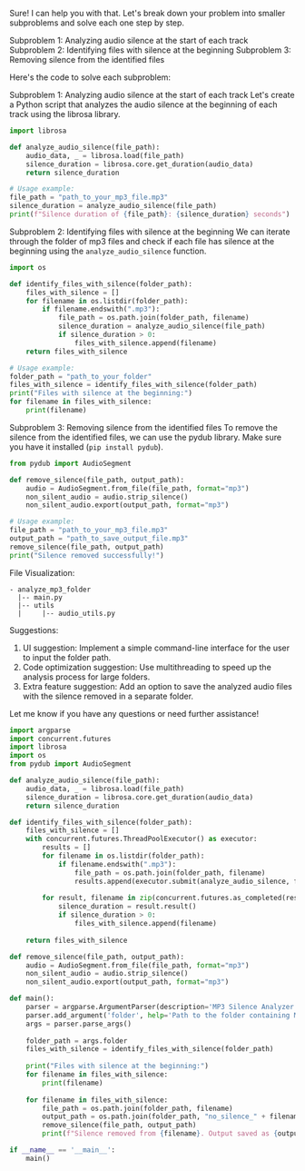 Sure! I can help you with that. Let's break down your problem into smaller subproblems and solve each one step by step.

Subproblem 1: Analyzing audio silence at the start of each track
Subproblem 2: Identifying files with silence at the beginning
Subproblem 3: Removing silence from the identified files

Here's the code to solve each subproblem:

Subproblem 1: Analyzing audio silence at the start of each track
Let's create a Python script that analyzes the audio silence at the beginning of each track using the librosa library.

```python
import librosa

def analyze_audio_silence(file_path):
    audio_data, _ = librosa.load(file_path)
    silence_duration = librosa.core.get_duration(audio_data)
    return silence_duration

# Usage example:
file_path = "path_to_your_mp3_file.mp3"
silence_duration = analyze_audio_silence(file_path)
print(f"Silence duration of {file_path}: {silence_duration} seconds")
```

Subproblem 2: Identifying files with silence at the beginning
We can iterate through the folder of mp3 files and check if each file has silence at the beginning using the `analyze_audio_silence` function.

```python
import os

def identify_files_with_silence(folder_path):
    files_with_silence = []
    for filename in os.listdir(folder_path):
        if filename.endswith(".mp3"):
            file_path = os.path.join(folder_path, filename)
            silence_duration = analyze_audio_silence(file_path)
            if silence_duration > 0:
                files_with_silence.append(filename)
    return files_with_silence

# Usage example:
folder_path = "path_to_your_folder"
files_with_silence = identify_files_with_silence(folder_path)
print("Files with silence at the beginning:")
for filename in files_with_silence:
    print(filename)
```

Subproblem 3: Removing silence from the identified files
To remove the silence from the identified files, we can use the pydub library. Make sure you have it installed (`pip install pydub`).

```python
from pydub import AudioSegment

def remove_silence(file_path, output_path):
    audio = AudioSegment.from_file(file_path, format="mp3")
    non_silent_audio = audio.strip_silence()
    non_silent_audio.export(output_path, format="mp3")

# Usage example:
file_path = "path_to_your_mp3_file.mp3"
output_path = "path_to_save_output_file.mp3"
remove_silence(file_path, output_path)
print("Silence removed successfully!")
```

File Visualization:
```
- analyze_mp3_folder
  |-- main.py
  |-- utils
  |     |-- audio_utils.py
```

Suggestions:
1. UI suggestion: Implement a simple command-line interface for the user to input the folder path.
2. Code optimization suggestion: Use multithreading to speed up the analysis process for large folders.
3. Extra feature suggestion: Add an option to save the analyzed audio files with the silence removed in a separate folder.

Let me know if you have any questions or need further assistance!

```Python
import argparse
import concurrent.futures
import librosa
import os
from pydub import AudioSegment

def analyze_audio_silence(file_path):
    audio_data, _ = librosa.load(file_path)
    silence_duration = librosa.core.get_duration(audio_data)
    return silence_duration

def identify_files_with_silence(folder_path):
    files_with_silence = []
    with concurrent.futures.ThreadPoolExecutor() as executor:
        results = []
        for filename in os.listdir(folder_path):
            if filename.endswith(".mp3"):
                file_path = os.path.join(folder_path, filename)
                results.append(executor.submit(analyze_audio_silence, file_path))
        
        for result, filename in zip(concurrent.futures.as_completed(results), os.listdir(folder_path)):
            silence_duration = result.result()
            if silence_duration > 0:
                files_with_silence.append(filename)
    
    return files_with_silence

def remove_silence(file_path, output_path):
    audio = AudioSegment.from_file(file_path, format="mp3")
    non_silent_audio = audio.strip_silence()
    non_silent_audio.export(output_path, format="mp3")

def main():
    parser = argparse.ArgumentParser(description='MP3 Silence Analyzer')
    parser.add_argument('folder', help='Path to the folder containing MP3 files')
    args = parser.parse_args()
    
    folder_path = args.folder
    files_with_silence = identify_files_with_silence(folder_path)
    
    print("Files with silence at the beginning:")
    for filename in files_with_silence:
        print(filename)
    
    for filename in files_with_silence:
        file_path = os.path.join(folder_path, filename)
        output_path = os.path.join(folder_path, "no_silence_" + filename)
        remove_silence(file_path, output_path)
        print(f"Silence removed from {filename}. Output saved as {output_path}")

if __name__ == '__main__':
    main()
```